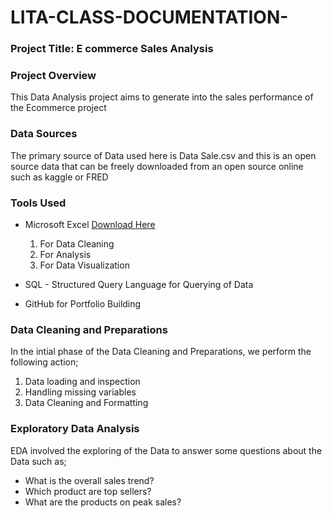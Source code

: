 # LITA-CLASS-DOCUMENTATION-

### Project Title: E commerce Sales Analysis

### Project Overview
This Data Analysis project aims to generate into the sales performance of the Ecommerce project 

### Data Sources
The primary source  of Data used here is Data Sale.csv and this is an open source data that can be freely downloaded from an open source online such as kaggle or FRED  

### Tools Used
- Microsoft Excel [Download Here](https://www.microsoft.com)
  1. For Data Cleaning
  2. For Analysis
  3. For Data Visualization
     
    
- SQL - Structured Query Language for Querying of Data
- GitHub for Portfolio Building
  
### Data Cleaning and Preparations
In the intial phase of the Data Cleaning and Preparations, we perform the following action;

 1. Data loading and inspection
 2. Handling missing variables
 3. Data Cleaning and Formatting

### Exploratory Data Analysis
EDA involved the exploring of the Data to answer some questions about the Data such as;
- What is the overall sales trend?
- Which product are top sellers?
- What are the products on peak sales?
